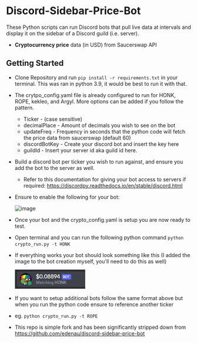 # Discord-Sidebar-Price-Bot
These Python scripts can run Discord bots that pull live data at intervals and display it on the sidebar of a Discord guild (i.e. server).
- **Cryptocurrency price** data (in USD) from Saucerswap API
## Getting Started
- Clone Repository and run `pip install -r requirements.txt` in your terminal. This was ran in python 3.9, it would be best to run it with that.
- The crytpo_config.yaml file is already configured to run for HONK, ROPE, kekleo, and Argyl. More options can be added if you follow the pattern.
  - Ticker - (case sensitive)
  - decimalPlace - Amount of decimals you wish to see on the bot
  - updateFreq - Frequency in seconds that the python code will fetch the price data from saucerswap (default 60)
  - discordBotKey - Create your discord bot and insert the key here
  - guildId - Insert your server id aka guild id here.
- Build a discord bot per ticker you wish to run against, and ensure you add the bot to the server as well.
  - Refer to this documentation for giving your bot access to servers if required: https://discordpy.readthedocs.io/en/stable/discord.html
- Ensure to enable the following for your bot:

  ![image](https://user-images.githubusercontent.com/102450381/226242081-27ce3159-71f2-410a-bf83-6f02a9fa7b85.png)
  
- Once your bot and the crypto_config.yaml is setup you are now ready to test.
- Open terminal and you can run the following python command `python crypto_run.py -t HONK`
- If everything works your bot should look something like this (I added the image to the bot creation myself, you'll need to do this as well) 

  ![img.png](img.png)

- If you want to setup additional bots follow the same format above but when you run the python code ensure to reference another ticker 
- eg. `python crypto_run.py -t ROPE`



- This repo is simple fork and has been significantly stripped down from https://github.com/edenau/discord-sidebar-price-bot
